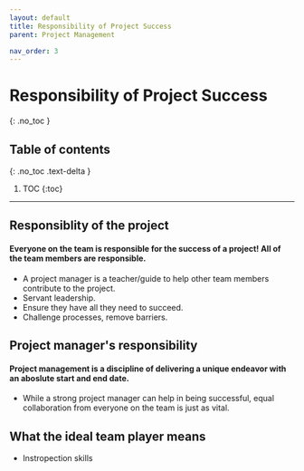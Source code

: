 ```yaml
---
layout: default
title: Responsibility of Project Success
parent: Project Management

nav_order: 3
---
```

# Responsibility of Project Success
{: .no_toc }

## Table of contents
{: .no_toc .text-delta }

1. TOC
{:toc}

---

## Responsiblity of the project
#### Everyone on the team is responsible for the success of a project! All of the team members are responsible.

* A project manager is a teacher/guide to help other team members contribute to the project. 
* Servant leadership. 
* Ensure they have all they need to succeed. 
* Challenge processes, remove barriers.

## Project manager's responsibility
 #### Project management is a discipline of delivering a unique endeavor with an aboslute start and end date.
 
 * While a strong project manager can help in being successful, equal collaboration from everyone on the team is just as vital.
 
 ## What the ideal team player means
 
 * Instropection skills

